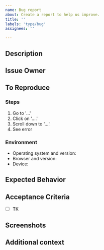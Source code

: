 ```yaml
---
name: Bug report
about: Create a report to help us improve.
title: ''
labels: 'type/bug'
assignees: ''

---
```


## Description

<!-- A clear and concise description of the bug. -->
<!-- The sections suggested are intended to make it easy to create a -->
<!-- descriptive bug report. Change as needed! -->

## Issue Owner

<!-- A list of one or more individuals, in most cases this is the client. -->
<!-- Issue owner(s) have final say on whether the work associated with a -->
<!-- ticket is ready to be deployed to production. All issue owners must -->
<!-- approve any associated PRs before they may be merged. -->

<!-- In rare cases, an issue owner may not be necessary. If this is the -->
<!-- case, set this section to “n/a” and any PRs associated with it may be -->
<!-- merged with only internal review. -->

## To Reproduce

<!-- Steps to reproduce the bug: -->
### Steps
1. Go to '...'
2. Click on '....'
3. Scroll down to '....'
4. See error

<!-- The context in which this bug is replicable: -->
### Environment
- Operating system and version: <!-- Example: macOS 12.2.1, iOS 15, Windows 11, Android 12, etc. -->
- Browser and version: <!-- Example: Chrome (Desktop) 99.0.4844.51, iOS 11.2 Safari, etc. -->
- Device: <!-- Example: Desktop PC, Laptop, Surface Pro, iPhone X, etc. -->

## Expected Behavior

<!-- A description of what you expected to happen. -->

## Acceptance Criteria

<!-- A list of one or more requirements that must be met in order for this -->
<!-- ticket to be considered “done.” Use checkboxes to mark each item as an -->
<!-- actionable task. -->

- [ ] TK

## Screenshots

<!-- Would including screenshots help explain the problem? -->

## Additional context

<!-- Is there any additional context that would be helpful? -->

